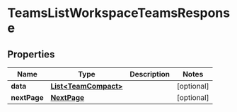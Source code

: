 

# TeamsListWorkspaceTeamsResponse


## Properties

| Name | Type | Description | Notes |
|------------ | ------------- | ------------- | -------------|
|**data** | [**List&lt;TeamCompact&gt;**](TeamCompact.md) |  |  [optional] |
|**nextPage** | [**NextPage**](NextPage.md) |  |  [optional] |



